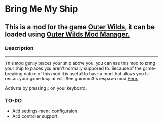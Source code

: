 ﻿# Bring Me My Ship

## This is a mod for the game [Outer Wilds](https://store.steampowered.com/app/753640/Outer_Wilds/), it can be loaded using [Outer Wilds Mod Manager.](https://outerwildsmods.com/)

### Description

---
This mod gently places your ship above you, you can use this mod to bring your ship to places you aren't normally supposed to.
Because of the game-breaking nature of this mod it is usefull to have a mod that allows you to restart your game loop at will. See gurrenm3's respawn mod [Here.](https://github.com/gurrenm3/OuterWilds_SuicideMod)

Activate by pressing `p` on your keyboard.

### TO-DO

* Add settings-menu configuraion.
* Add controller support.

